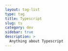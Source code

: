 ```yaml
---
layout: tag-list
type: tag
title: Typescript
slug: ts
category: dev
sidebar: true
description: >
  Anything about Typescript
---
```

